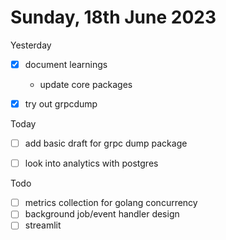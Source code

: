 # Sunday, 18th June 2023

Yesterday
- [x] document learnings
	- update core packages
- [x] try out grpcdump


Today
- [ ] add basic draft for grpc dump package
- [ ] look into analytics with postgres


Todo
- [ ] metrics collection for golang concurrency
- [ ] background job/event handler design
- [ ] streamlit
